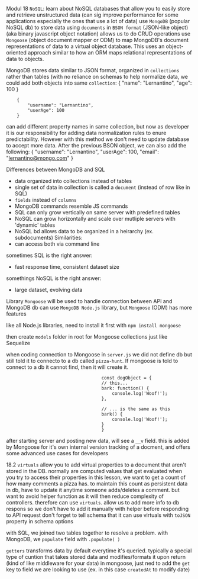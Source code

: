 Modul 18
`NoSQL`: learn about NoSQL databases that allow you to easily store and retrieve unstructured data (can sig improve performance for some applications especially the ones that use a lot of data)
    use `MongoDB` (popular NoSQL db) to store data using `documents` in `BSON format` (JSON-like object) (aka binary javascript object notation) allows us to do CRUD operations
    use `Mongoose` (object document mapper or ODM) to map MongoDB's document representations of data to a virtual object database. This uses an object-oriented approach similar to how an ORM maps relational representations of data to objects.

MongoDB stores data similar to JSON format, organized in `collections` rather than tables (with no reliance on schemas to help normalize data, we could add both objects into same `collection`:
        {
            "name": "Lernantino",
            "age": 100
        }

        {
            "username": "Lernantino",
            "userAge": 100
        }

can add different property names in same collection, but now as developer it is our responsibility for adding data normalization rules to enure predictability. However with this method we don't need to update database to accept more data. After the previous BSON object, we can also add the following:
        {
            "username": "Lernantino",
            "userAge": 100,
            "email": "lernantino@mongo.com"
        }

Differences between MongoDB and SQL
- data organized into collections instead of tables
- single set of data in collection is called a `document` (instead of row like in SQL)
- `fields` instead of `columns`
- MongoDB commands resemble JS commands
- SQL can only grow vertically on same server with predefined tables
- NoSQL can grow horizontally and scale over mutliple servers with 'dynamic' tables
- NoSQL bd allows data to be organized in a heirarchy (ex. subdocuments)
Similarities:
- can access both via command line

sometimes SQL is the right answer:
- fast response time, consistent dataset size

somethings NoSQL is the right answer:
- large dataset, evolving data

Library `Mongoose` will be used to handle connection between API and MongoDB db
    can use `MongoDB Node.js` library, but `Mongoose` (ODM) has more features

like all Node.js libraries, need to install it first with `npm install mongoose`

then create `models` folder in root for Mongoose collections just like Sequelize

when coding connection to Mongoose in `server.js` we did not define db but still told it to connecto to a db called `pizza-hunt`. If mongoose is told to connect to a db it cannot find, then it will create it.

                                        const dogObject = {
                                        // this...
                                        bark: function() {
                                            console.log('Woof!');
                                        },

                                        // ... is the same as this
                                        bark() {
                                            console.log('Woof!');
                                        }
                                        }

after starting server and posting new data, will see a `__v` field. this is added by Mongoose for it's own internal version tracking of a docment, and offers some advanced use cases for developers

18.2
`virtuals` allow you to add virtual properties to a document that aren't stored in the DB. normally are computed values that get evaluated when you try to access their properties
    in this lesson, we want to get a count of how many comments a pizza has. to maintain this count as persistent data in db, have to update it anytime someone adds/deletes a comment. but want to avoid helper function as it will then reduce complexity of controllers. therefore can use `virtuals`. 
        allow us to add more info to db respons so we don't have to add it manually with helper before responding to API request
    don't forget to tell schema that it can use virtuals with `toJSON` property in schema options

with SQL, we joined two tables together to resolve a problem. with MongoDB, we `populate` field with `.populate( )`

`getters` transforms data by default everytime it's queried. typically a special type of cuntion that takes stored data and modifies/formats it upon return (kind of like middleware for your data)
    in mongoose, just ned to add the `get` key to field we are looking to use (ex. in this case `createdAt` to modify date)